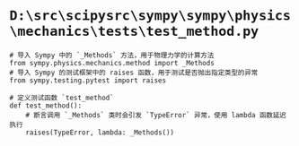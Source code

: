 # `D:\src\scipysrc\sympy\sympy\physics\mechanics\tests\test_method.py`

```
# 导入 Sympy 中的 `_Methods` 方法，用于物理力学的计算方法
from sympy.physics.mechanics.method import _Methods
# 导入 Sympy 的测试框架中的 raises 函数，用于测试是否抛出指定类型的异常
from sympy.testing.pytest import raises

# 定义测试函数 `test_method`
def test_method():
    # 断言调用 `_Methods` 类时会引发 `TypeError` 异常，使用 lambda 函数延迟执行
    raises(TypeError, lambda: _Methods())
```